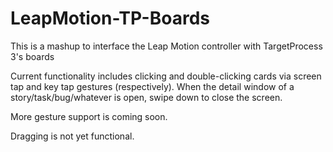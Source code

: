 LeapMotion-TP-Boards
====================

This is a mashup to interface the Leap Motion controller with TargetProcess 3's boards

Current functionality includes clicking and double-clicking cards via screen tap and key tap gestures (respectively).  When the detail window of a story/task/bug/whatever is open, swipe down to close the screen.

More gesture support is coming soon.

Dragging is not yet functional.
